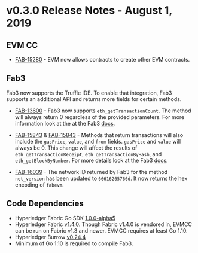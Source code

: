 v0.3.0 Release Notes - August 1, 2019
=====================================

EVM CC
------
- [FAB-15280](https://jira.hyperledger.org/browse/FAB-15280) - EVM now allows
contracts to create other EVM contracts.

Fab3
----
Fab3 now supports the Truffle IDE. To enable that integration, Fab3 supports an
additional API and returns more fields for certain methods.

- [FAB-13600](https://jira.hyperledger.org/browse/FAB-13600) - Fab3 now supports
`eth_getTransactionCount`. The method will always return 0 regardless of the
provided parameters. For more information look at the at the Fab3 [docs](../Fab3_Instructions.md).

- [FAB-15843](https://jira.hyperledger.org/browse/FAB-15843) & [FAB-15843](https://jira.hyperledger.org/browse/FAB-15843) -
Methods that return transactions will also include the `gasPrice`, `value`, and
`from` fields. `gasPrice` and `value` will always be 0. This change will affect
the results of `eth_getTransactionReceipt`, `eth_getTransactionByHash`, and
`eth_getBlockByNumber`. For more details look at the Fab3 [docs](../Fab3_Instructions.md).

- [FAB-16039](https://jira.hyperledger.org/browse/FAB-16039) - The network ID
returned by Fab3 for the method `net_version` has been updated to `66616265766d`.
It now returns the hex encoding of `fabevm`.


Code Dependencies
-----------------
- Hyperledger Fabric Go SDK [1.0.0-alpha5](https://github.com/hyperledger/fabric-sdk-go/releases/tag/v1.0.0-alpha5)
- Hyperledger Fabric [v1.4.0](https://github.com/hyperledger/fabric/releases/tag/v1.4.0).
Though Fabric v1.4.0 is vendored in, EVMCC can be run on Fabric v1.3 and newer.
EVMCC requires at least Go 1.10.
- Hyperledger Burrow [v0.24.4](https://github.com/hyperledger/burrow/releases/tag/v0.24.4)
- Minimum of Go 1.10 is required to compile Fab3.
